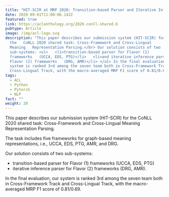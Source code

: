 ```yaml
---
title: "HIT-SCIR at MRP 2020: Transition-based Parser and Iterative Inference Parser"
date: 2020-09-01T11:00:06.142Z
featured: true
link: https://aclanthology.org/2020.conll-shared.6
pubtype: Article
image: /img/acl-logo.svg
description: "This paper describes our submission system (HIT-SCIR) for
  the   CoNLL 2020 shared task: Cross-Framework and Cross-Lingual
  Meaning   Representation Parsing.</br> Our solution consists of two
  sub-systems: <ul>   <li>transition-based parser for Flavor (1)
  frameworks   (UCCA, EDS, PTG)</li>   <li>and iterative inference parser for
  Flavor (2) frameworks   (DRG, AMR)</li> </ul> In the final evaluation, our
  system is ranked 3rd among the seven team both in Cross-Framework Track and
  Cross-Lingual Track, with the macro-averaged MRP F1 score of 0.81/0.69."
tags:
  - ACL
  - Python
  - Pytorch
  - NLP
fact: ""
weight: 20
---
```

This paper describes our submission system (HIT-SCIR) for the CoNLL 2020 shared task: Cross-Framework and Cross-Lingual Meaning Representation Parsing. 

The task includes five frameworks for graph-based meaning representations, i.e., UCCA, EDS, PTG, AMR, and DRG. 

Our solution consists of two sub-systems: 
+ transition-based parser for Flavor (1) frameworks (UCCA, EDS, PTG)
+ iterative inference parser for Flavor (2) frameworks (DRG, AMR). 

In the final evaluation, our system is ranked 3rd among the seven team both in Cross-Framework Track and Cross-Lingual Track, with the macro-averaged MRP F1 score of 0.81/0.69.